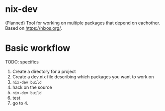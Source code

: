 # nix-dev

(Planned) Tool for working on multiple packages that depend on eachother. Based on https://nixos.org/.

# Basic workflow

TODO: specifics

1. Create a directory for a project
2. Create a dev.nix file describing which packages you want to work on
3. `nix-dev build`
4. hack on the source
5. `nix-dev build`
6. test
7. go to 4.
